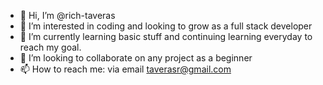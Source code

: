 - 👋 Hi, I’m @rich-taveras
- 👀 I’m interested in coding and looking to grow as a full stack developer
- 🌱 I’m currently learning basic stuff and continuing learning everyday to reach my goal.
- 💞️ I’m looking to collaborate on any project as a beginner
- 📫 How to reach me: via email taverasr@gmail.com

<!---
rich-taveras/rich-taveras is a ✨ special ✨ repository because its `README.md` (this file) appears on your GitHub profile.
You can click the Preview link to take a look at your changes.
--->
